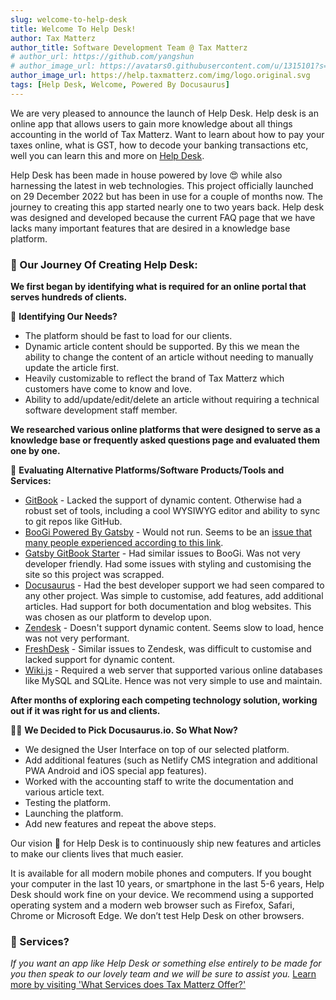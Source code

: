 ```yaml
---
slug: welcome-to-help-desk
title: Welcome To Help Desk!
author: Tax Matterz
author_title: Software Development Team @ Tax Matterz
# author_url: https://github.com/yangshun
# author_image_url: https://avatars0.githubusercontent.com/u/1315101?s=400&v=4
author_image_url: https://help.taxmatterz.com/img/logo.original.svg
tags: [Help Desk, Welcome, Powered By Docusaurus]
---
```


We are very pleased to announce the launch of Help Desk. Help desk is an online app that allows users to gain more knowledge about all things accounting in the world of Tax Matterz. Want to learn about how to pay your taxes online, what is GST, how to decode your banking transactions etc,  well you can learn this and more on [Help Desk](https://help.taxmatterz.com).

Help Desk has been made in house powered by love 😍 while also harnessing the latest in web technologies. This project officially launched on 29 December 2022 but has been in use for a couple of months now. The journey to creating this app started nearly one to two years back. Help desk was designed and developed because the current FAQ page that we have lacks many important features that are desired in a knowledge base platform. 

### <span class="emoji">📕</span> Our Journey Of Creating Help Desk:

**We first began by identifying what is required for an online portal that serves hundreds of clients.**

🤔 **Identifying Our Needs?**
* The platform should be fast to load for our clients.  
* Dynamic article content should be supported. By this we mean the ability to change the content of an article without needing to manually update the article first. 
* Heavily customizable to reflect the brand of Tax Matterz which customers have come to know and love. 
* Ability to add/update/edit/delete an article without requiring a technical software development staff member.  

**We researched various online platforms that were designed to serve as a knowledge base or frequently asked questions page and evaluated them one by one.** 

🚁 **Evaluating Alternative Platforms/Software Products/Tools and Services:**
* [GitBook](https://www.gitbook.com/) - Lacked the support of dynamic content. Otherwise had a robust set of tools, including a cool WYSIWYG editor and ability to sync to git repos like GitHub. 
* [BooGi Powered By Gatsby](https://boogi.netlify.app/) - Would not run. Seems to be an [issue that many people experienced according to this link](https://github.com/filipowm/boogi-cli/issues/21).
* [Gatsby GitBook Starter](https://github.com/hasura/gatsby-gitbook-starter) - Had similar issues to BooGi. Was not very developer friendly. Had some issues with styling and customising the site so this project was scrapped. 
* [Docusaurus](https://docusaurus.io) - Had the best developer support we had seen compared to any other project. Was simple to customise, add features, add additional articles. Had support for both documentation and blog websites. This was chosen as our platform to develop upon. 
* [Zendesk](https://zendesk.com) - Doesn't support dynamic content. Seems slow to load, hence was not very performant.
* [FreshDesk](https://freshdesk.com) - Similar issues to Zendesk, was difficult to customise and lacked support for dynamic content. 
* [Wiki.js](https://js.wiki/) - Required a web server that supported various online databases like MySQL and SQLite. Hence was not very simple to use and maintain.

**After months of exploring each competing technology solution, working out if it was right for us and clients.**

🐱‍🐉 **We Decided to Pick Docusaurus.io. So What Now?**

* We designed the User Interface on top of our selected platform.
* Add additional features (such as Netlify CMS integration and additional PWA Android and iOS special app features).
* Worked with the accounting staff to write the documentation and various article text.
* Testing the platform.
* Launching the platform. 
* Add new features and repeat the above steps. 

Our vision 👀 for Help Desk is to continuously ship new features and articles to make our clients lives that much easier.

It is available for all modern mobile phones and computers. If you bought your computer in the last 10 years, or smartphone in the last 5-6 years, Help Desk should work fine on your device. We recommend using a supported operating system and a modern web browser such as Firefox, Safari, Chrome or Microsoft Edge. We don’t test Help Desk on other browsers.

### 📣 Services?  

*If you want an app like Help Desk or something else entirely to be made for you then speak to our lovely team and we will be sure to assist you.* [Learn more by visiting 'What Services does Tax Matterz Offer?'](/learn-more-about-the-services-we-offer-one)